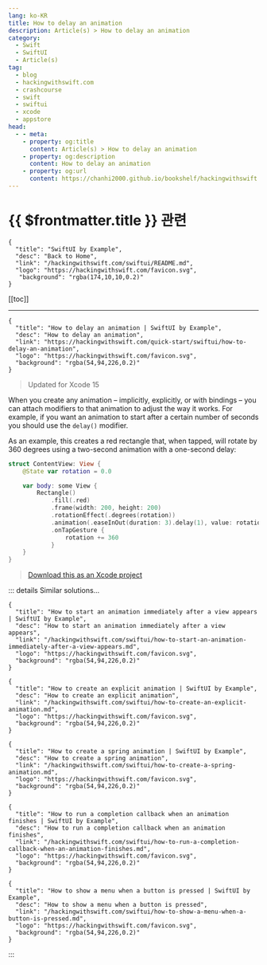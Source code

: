 ```yaml
---
lang: ko-KR
title: How to delay an animation
description: Article(s) > How to delay an animation
category:
  - Swift
  - SwiftUI
  - Article(s)
tag: 
  - blog
  - hackingwithswift.com
  - crashcourse
  - swift
  - swiftui
  - xcode
  - appstore
head:
  - - meta:
    - property: og:title
      content: Article(s) > How to delay an animation
    - property: og:description
      content: How to delay an animation
    - property: og:url
      content: https://chanhi2000.github.io/bookshelf/hackingwithswift.com/swiftui/how-to-delay-an-animation.html
---
```


# {{ $frontmatter.title }} 관련

```component VPCard
{
  "title": "SwiftUI by Example",
  "desc": "Back to Home",
  "link": "/hackingwithswift.com/swiftui/README.md",
  "logo": "https://hackingwithswift.com/favicon.svg",
   "background": "rgba(174,10,10,0.2)"
}
```

[[toc]]

---

```component VPCard
{
  "title": "How to delay an animation | SwiftUI by Example",
  "desc": "How to delay an animation",
  "link": "https://hackingwithswift.com/quick-start/swiftui/how-to-delay-an-animation",
  "logo": "https://hackingwithswift.com/favicon.svg",
  "background": "rgba(54,94,226,0.2)"
}
```

> Updated for Xcode 15

When you create any animation – implicitly, explicitly, or with bindings – you can attach modifiers to that animation to adjust the way it works. For example, if you want an animation to start after a certain number of seconds you should use the `delay()` modifier.

As an example, this creates a red rectangle that, when tapped, will rotate by 360 degrees using a two-second animation with a one-second delay:

```swift
struct ContentView: View {
    @State var rotation = 0.0

    var body: some View {
        Rectangle()
            .fill(.red)
            .frame(width: 200, height: 200)
            .rotationEffect(.degrees(rotation))
            .animation(.easeInOut(duration: 3).delay(1), value: rotation)
            .onTapGesture {
                rotation += 360
            }
    }
}
```

> [<FontIcon icon="fas fa-file-zipper"/>Download this as an Xcode project](https://hackingwithswift.com/files/projects/swiftui/how-to-delay-an-animation-1.zip)

<VidStack src="https://hackingwithswift.com/img/books/quick-start/swiftui/how-to-delay-an-animation-1~dark.mp4" />

::: details Similar solutions…

```component VPCard
{
  "title": "How to start an animation immediately after a view appears | SwiftUI by Example",
  "desc": "How to start an animation immediately after a view appears",
  "link": "/hackingwithswift.com/swiftui/how-to-start-an-animation-immediately-after-a-view-appears.md",
  "logo": "https://hackingwithswift.com/favicon.svg",
  "background": "rgba(54,94,226,0.2)"
}
```

```component VPCard
{
  "title": "How to create an explicit animation | SwiftUI by Example",
  "desc": "How to create an explicit animation",
  "link": "/hackingwithswift.com/swiftui/how-to-create-an-explicit-animation.md",
  "logo": "https://hackingwithswift.com/favicon.svg",
  "background": "rgba(54,94,226,0.2)"
}
```

```component VPCard
{
  "title": "How to create a spring animation | SwiftUI by Example",
  "desc": "How to create a spring animation",
  "link": "/hackingwithswift.com/swiftui/how-to-create-a-spring-animation.md",
  "logo": "https://hackingwithswift.com/favicon.svg",
  "background": "rgba(54,94,226,0.2)"
}
```

```component VPCard
{
  "title": "How to run a completion callback when an animation finishes | SwiftUI by Example",
  "desc": "How to run a completion callback when an animation finishes",
  "link": "/hackingwithswift.com/swiftui/how-to-run-a-completion-callback-when-an-animation-finishes.md",
  "logo": "https://hackingwithswift.com/favicon.svg",
  "background": "rgba(54,94,226,0.2)"
}
```

```component VPCard
{
  "title": "How to show a menu when a button is pressed | SwiftUI by Example",
  "desc": "How to show a menu when a button is pressed",
  "link": "/hackingwithswift.com/swiftui/how-to-show-a-menu-when-a-button-is-pressed.md",
  "logo": "https://hackingwithswift.com/favicon.svg",
  "background": "rgba(54,94,226,0.2)"
}
```

:::

